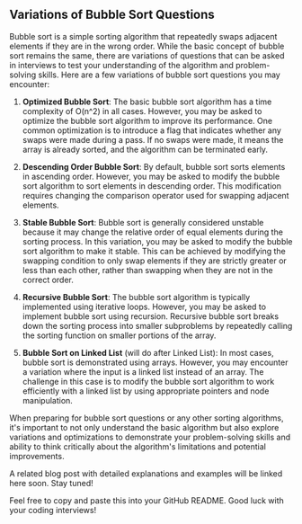 ## Variations of Bubble Sort Questions

Bubble sort is a simple sorting algorithm that repeatedly swaps adjacent elements if they are in the wrong order. While the basic concept of bubble sort remains the same, there are variations of questions that can be asked in interviews to test your understanding of the algorithm and problem-solving skills. Here are a few variations of bubble sort questions you may encounter:

1. **Optimized Bubble Sort**: The basic bubble sort algorithm has a time complexity of O(n^2) in all cases. However, you may be asked to optimize the bubble sort algorithm to improve its performance. One common optimization is to introduce a flag that indicates whether any swaps were made during a pass. If no swaps were made, it means the array is already sorted, and the algorithm can be terminated early.

2. **Descending Order Bubble Sort**: By default, bubble sort sorts elements in ascending order. However, you may be asked to modify the bubble sort algorithm to sort elements in descending order. This modification requires changing the comparison operator used for swapping adjacent elements.

3. **Stable Bubble Sort**: Bubble sort is generally considered unstable because it may change the relative order of equal elements during the sorting process. In this variation, you may be asked to modify the bubble sort algorithm to make it stable. This can be achieved by modifying the swapping condition to only swap elements if they are strictly greater or less than each other, rather than swapping when they are not in the correct order.

4. **Recursive Bubble Sort**: The bubble sort algorithm is typically implemented using iterative loops. However, you may be asked to implement bubble sort using recursion. Recursive bubble sort breaks down the sorting process into smaller subproblems by repeatedly calling the sorting function on smaller portions of the array.

5. **Bubble Sort on Linked List** (will do after Linked List): In most cases, bubble sort is demonstrated using arrays. However, you may encounter a variation where the input is a linked list instead of an array. The challenge in this case is to modify the bubble sort algorithm to work efficiently with a linked list by using appropriate pointers and node manipulation.

When preparing for bubble sort questions or any other sorting algorithms, it's important to not only understand the basic algorithm but also explore variations and optimizations to demonstrate your problem-solving skills and ability to think critically about the algorithm's limitations and potential improvements.

A related blog post with detailed explanations and examples will be linked here soon. Stay tuned!

Feel free to copy and paste this into your GitHub README. Good luck with your coding interviews!